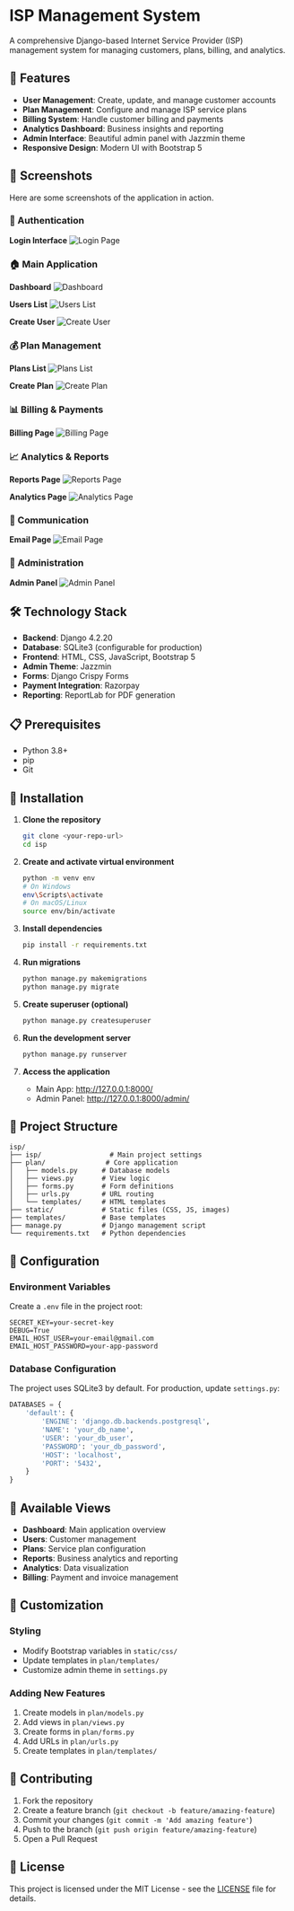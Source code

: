 # ISP Management System

A comprehensive Django-based Internet Service Provider (ISP) management system for managing customers, plans, billing, and analytics.

## 🚀 Features

- **User Management**: Create, update, and manage customer accounts
- **Plan Management**: Configure and manage ISP service plans
- **Billing System**: Handle customer billing and payments
- **Analytics Dashboard**: Business insights and reporting
- **Admin Interface**: Beautiful admin panel with Jazzmin theme
- **Responsive Design**: Modern UI with Bootstrap 5

## 📸 Screenshots

Here are some screenshots of the application in action.

### 🔐 Authentication

**Login Interface**
![Login Page](screenshots/authentication/login.png)

### 🏠 Main Application

**Dashboard**
![Dashboard](screenshots/main/dashboard.png)

**Users List**
![Users List](screenshots/main/users-list.png)

**Create User**
![Create User](screenshots/main/create-user.png)

### 💰 Plan Management

**Plans List**
![Plans List](screenshots/plans/plans-list.png)

**Create Plan**
![Create Plan](screenshots/plans/create-plan.png)

### 📊 Billing & Payments

**Billing Page**
![Billing Page](screenshots/billing/billing.png)

### 📈 Analytics & Reports

**Reports Page**
![Reports Page](screenshots/analytics/reports.png)

**Analytics Page**
![Analytics Page](screenshots/analytics/analytics.png)

### 📧 Communication

**Email Page**
![Email Page](screenshots/communication/email.png)

### 🔧 Administration

**Admin Panel**
![Admin Panel](screenshots/admin/admin-panel.png)

## 🛠️ Technology Stack

- **Backend**: Django 4.2.20
- **Database**: SQLite3 (configurable for production)
- **Frontend**: HTML, CSS, JavaScript, Bootstrap 5
- **Admin Theme**: Jazzmin
- **Forms**: Django Crispy Forms
- **Payment Integration**: Razorpay
- **Reporting**: ReportLab for PDF generation

## 📋 Prerequisites

- Python 3.8+
- pip
- Git

## 🚀 Installation

1. **Clone the repository**
   ```bash
   git clone <your-repo-url>
   cd isp
   ```

2. **Create and activate virtual environment**
   ```bash
   python -m venv env
   # On Windows
   env\Scripts\activate
   # On macOS/Linux
   source env/bin/activate
   ```

3. **Install dependencies**
   ```bash
   pip install -r requirements.txt
   ```

4. **Run migrations**
   ```bash
   python manage.py makemigrations
   python manage.py migrate
   ```

5. **Create superuser (optional)**
   ```bash
   python manage.py createsuperuser
   ```

6. **Run the development server**
   ```bash
   python manage.py runserver
   ```

7. **Access the application**
   - Main App: http://127.0.0.1:8000/
   - Admin Panel: http://127.0.0.1:8000/admin/

## 📁 Project Structure

```
isp/
├── isp/                 # Main project settings
├── plan/               # Core application
│   ├── models.py      # Database models
│   ├── views.py       # View logic
│   ├── forms.py       # Form definitions
│   ├── urls.py        # URL routing
│   └── templates/     # HTML templates
├── static/            # Static files (CSS, JS, images)
├── templates/         # Base templates
├── manage.py          # Django management script
└── requirements.txt   # Python dependencies
```

## 🔧 Configuration

### Environment Variables
Create a `.env` file in the project root:

```env
SECRET_KEY=your-secret-key
DEBUG=True
EMAIL_HOST_USER=your-email@gmail.com
EMAIL_HOST_PASSWORD=your-app-password
```

### Database Configuration
The project uses SQLite3 by default. For production, update `settings.py`:

```python
DATABASES = {
    'default': {
        'ENGINE': 'django.db.backends.postgresql',
        'NAME': 'your_db_name',
        'USER': 'your_db_user',
        'PASSWORD': 'your_db_password',
        'HOST': 'localhost',
        'PORT': '5432',
    }
}
```

## 📱 Available Views

- **Dashboard**: Main application overview
- **Users**: Customer management
- **Plans**: Service plan configuration
- **Reports**: Business analytics and reporting
- **Analytics**: Data visualization
- **Billing**: Payment and invoice management

## 🎨 Customization

### Styling
- Modify Bootstrap variables in `static/css/`
- Update templates in `plan/templates/`
- Customize admin theme in `settings.py`

### Adding New Features
1. Create models in `plan/models.py`
2. Add views in `plan/views.py`
3. Create forms in `plan/forms.py`
4. Add URLs in `plan/urls.py`
5. Create templates in `plan/templates/`

## 🤝 Contributing

1. Fork the repository
2. Create a feature branch (`git checkout -b feature/amazing-feature`)
3. Commit your changes (`git commit -m 'Add amazing feature'`)
4. Push to the branch (`git push origin feature/amazing-feature`)
5. Open a Pull Request

## 📄 License

This project is licensed under the MIT License - see the [LICENSE](LICENSE) file for details.


